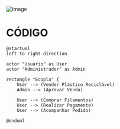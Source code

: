 ![image](https://github.com/user-attachments/assets/7c14cc14-5e17-4807-befd-236f36336f20)
# CÓDIGO
    @startuml
    left to right direction

    actor "Usuário" as User
    actor "Administrador" as Admin

    rectangle "Ecopla" {
        User --> (Vender Plástico Reciclável)
        Admin --> (Aprovar Venda)
    
        User --> (Comprar Filamentos)
        User --> (Realizar Pagamento)
        User --> (Acompanhar Pedido)
    
    @enduml
